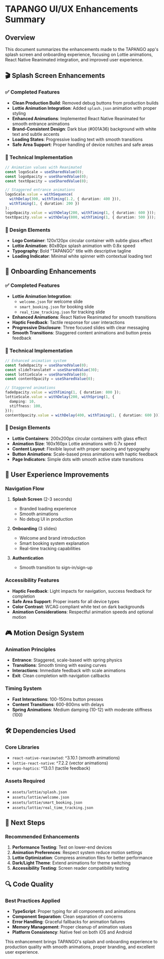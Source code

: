 # TAPANGO UI/UX Enhancements Summary

## Overview
This document summarizes the enhancements made to the TAPANGO app's splash screen and onboarding experience, focusing on Lottie animations, React Native Reanimated integration, and improved user experience.

## 🎬 Splash Screen Enhancements

### ✅ Completed Features
- **Clean Production Build**: Removed debug buttons from production builds
- **Lottie Animation Integration**: Added `splash.json` animation with proper styling
- **Enhanced Animations**: Implemented React Native Reanimated for smooth entrance animations
- **Brand-Consistent Design**: Dark blue (#001A36) background with white text and subtle accents
- **Loading States**: Progressive loading text with smooth transitions
- **Safe Area Support**: Proper handling of device notches and safe areas

### 🔧 Technical Implementation
```typescript
// Animation values with Reanimated
const logoScale = useSharedValue(0);
const logoOpacity = useSharedValue(0);
const textOpacity = useSharedValue(0);

// Staggered entrance animations
logoScale.value = withSequence(
  withDelay(300, withTiming(1.2, { duration: 400 })),
  withTiming(1, { duration: 200 })
);
logoOpacity.value = withDelay(200, withTiming(1, { duration: 600 }));
textOpacity.value = withDelay(800, withTiming(1, { duration: 500 }));
```

### 🎨 Design Elements
- **Logo Container**: 120x120px circular container with subtle glass effect
- **Lottie Animation**: 80x80px splash animation with 0.8x speed
- **Typography**: Bold "TAPANGO" title with descriptive tagline
- **Loading Indicator**: Minimal white spinner with contextual loading text

## 🎯 Onboarding Enhancements

### ✅ Completed Features
- **Lottie Animation Integration**: 
  - `welcome.json` for welcome slide
  - `smart_booking.json` for booking slide  
  - `real_time_tracking.json` for tracking slide
- **Enhanced Animations**: React Native Reanimated for smooth transitions
- **Haptic Feedback**: Tactile response for user interactions
- **Progressive Disclosure**: Three focused slides with clear messaging
- **Smooth Transitions**: Staggered content animations and button press feedback

### 🔧 Technical Implementation
```typescript
// Enhanced animation system
const fadeOpacity = useSharedValue(0);
const slideTranslateY = useSharedValue(30);
const lottieScale = useSharedValue(0);
const contentOpacity = useSharedValue(0);

// Staggered animations
fadeOpacity.value = withTiming(1, { duration: 800 });
lottieScale.value = withDelay(200, withSpring(1, {
  damping: 10,
  stiffness: 100,
}));
contentOpacity.value = withDelay(400, withTiming(1, { duration: 600 }));
```

### 🎨 Design Elements
- **Lottie Containers**: 200x200px circular containers with glass effect
- **Animation Size**: 160x160px Lottie animations with 0.7x speed
- **Content Layout**: Flexible layout with proper spacing and typography
- **Button Animations**: Scale-based press animations with haptic feedback
- **Page Indicators**: Simple dots with smooth active state transitions

## 📱 User Experience Improvements

### Navigation Flow
1. **Splash Screen** (2-3 seconds)
   - Branded loading experience
   - Smooth animations
   - No debug UI in production

2. **Onboarding** (3 slides)
   - Welcome and brand introduction
   - Smart booking system explanation
   - Real-time tracking capabilities

3. **Authentication**
   - Smooth transition to sign-in/sign-up

### Accessibility Features
- **Haptic Feedback**: Light impacts for navigation, success feedback for completion
- **Safe Area Support**: Proper insets for all device types
- **Color Contrast**: WCAG compliant white text on dark backgrounds
- **Animation Considerations**: Respectful animation speeds and optional motion

## 🎮 Motion Design System

### Animation Principles
- **Entrance**: Staggered, scale-based with spring physics
- **Transitions**: Smooth timing with easing curves
- **Interactions**: Immediate feedback with scale animations
- **Exit**: Clean completion with navigation callbacks

### Timing System
- **Fast Interactions**: 100-150ms button presses
- **Content Transitions**: 600-800ms with delays
- **Spring Animations**: Medium damping (10-12) with moderate stiffness (100)

## 🛠️ Dependencies Used

### Core Libraries
- `react-native-reanimated`: ^3.10.1 (smooth animations)
- `lottie-react-native`: ^7.2.2 (vector animations)  
- `expo-haptics`: ^13.0.1 (tactile feedback)

### Assets Required
- `assets/lottie/splash.json`
- `assets/lottie/welcome.json`
- `assets/lottie/smart_booking.json`
- `assets/lottie/real_time_tracking.json`

## 🎯 Next Steps

### Recommended Enhancements
1. **Performance Testing**: Test on lower-end devices
2. **Animation Preferences**: Respect system reduce motion settings
3. **Lottie Optimization**: Compress animation files for better performance
4. **Dark/Light Theme**: Extend animations for theme switching
5. **Accessibility Testing**: Screen reader compatibility testing

## 🔍 Code Quality

### Best Practices Applied
- **TypeScript**: Proper typing for all components and animations
- **Component Separation**: Clean separation of concerns
- **Error Handling**: Graceful fallbacks for animation failures
- **Memory Management**: Proper cleanup of animation values
- **Platform Consistency**: Native feel on both iOS and Android

This enhancement brings TAPANGO's splash and onboarding experience to production quality with smooth animations, proper branding, and excellent user experience.
